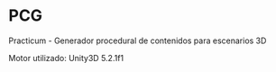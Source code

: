 # PCG
Practicum - Generador procedural de contenidos para escenarios 3D

Motor utilizado: Unity3D 5.2.1f1
